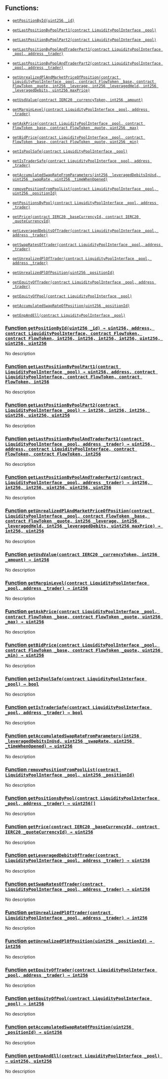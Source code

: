 ## Functions:

- [`getPositionById(uint256 _id)`](#TestFlowMarginProtocol-getPositionById-uint256-)

- [`getLastPositionByPoolPart1(contract LiquidityPoolInterface _pool)`](#TestFlowMarginProtocol-getLastPositionByPoolPart1-contract-LiquidityPoolInterface-)

- [`getLastPositionByPoolPart2(contract LiquidityPoolInterface _pool)`](#TestFlowMarginProtocol-getLastPositionByPoolPart2-contract-LiquidityPoolInterface-)

- [`getLastPositionByPoolAndTraderPart1(contract LiquidityPoolInterface _pool, address _trader)`](#TestFlowMarginProtocol-getLastPositionByPoolAndTraderPart1-contract-LiquidityPoolInterface-address-)

- [`getLastPositionByPoolAndTraderPart2(contract LiquidityPoolInterface _pool, address _trader)`](#TestFlowMarginProtocol-getLastPositionByPoolAndTraderPart2-contract-LiquidityPoolInterface-address-)

- [`getUnrealizedPlAndMarketPriceOfPosition(contract LiquidityPoolInterface _pool, contract FlowToken _base, contract FlowToken _quote, int256 _leverage, int256 _leveragedHeld, int256 _leveragedDebits, uint256 maxPrice)`](#TestFlowMarginProtocol-getUnrealizedPlAndMarketPriceOfPosition-contract-LiquidityPoolInterface-contract-FlowToken-contract-FlowToken-int256-int256-int256-uint256-)

- [`getUsdValue(contract IERC20 _currencyToken, int256 _amount)`](#TestFlowMarginProtocol-getUsdValue-contract-IERC20-int256-)

- [`getMarginLevel(contract LiquidityPoolInterface _pool, address _trader)`](#TestFlowMarginProtocol-getMarginLevel-contract-LiquidityPoolInterface-address-)

- [`getAskPrice(contract LiquidityPoolInterface _pool, contract FlowToken _base, contract FlowToken _quote, uint256 _max)`](#TestFlowMarginProtocol-getAskPrice-contract-LiquidityPoolInterface-contract-FlowToken-contract-FlowToken-uint256-)

- [`getBidPrice(contract LiquidityPoolInterface _pool, contract FlowToken _base, contract FlowToken _quote, uint256 _min)`](#TestFlowMarginProtocol-getBidPrice-contract-LiquidityPoolInterface-contract-FlowToken-contract-FlowToken-uint256-)

- [`getIsPoolSafe(contract LiquidityPoolInterface _pool)`](#TestFlowMarginProtocol-getIsPoolSafe-contract-LiquidityPoolInterface-)

- [`getIsTraderSafe(contract LiquidityPoolInterface _pool, address _trader)`](#TestFlowMarginProtocol-getIsTraderSafe-contract-LiquidityPoolInterface-address-)

- [`getAccumulatedSwapRateFromParameters(int256 _leveragedDebitsInUsd, uint256 _swapRate, uint256 _timeWhenOpened)`](#TestFlowMarginProtocol-getAccumulatedSwapRateFromParameters-int256-uint256-uint256-)

- [`removePositionFromPoolList(contract LiquidityPoolInterface _pool, uint256 _positionId)`](#TestFlowMarginProtocol-removePositionFromPoolList-contract-LiquidityPoolInterface-uint256-)

- [`getPositionsByPool(contract LiquidityPoolInterface _pool, address _trader)`](#TestFlowMarginProtocol-getPositionsByPool-contract-LiquidityPoolInterface-address-)

- [`getPrice(contract IERC20 _baseCurrencyId, contract IERC20 _quoteCurrencyId)`](#TestFlowMarginProtocol-getPrice-contract-IERC20-contract-IERC20-)

- [`getLeveragedDebitsOfTrader(contract LiquidityPoolInterface _pool, address _trader)`](#TestFlowMarginProtocol-getLeveragedDebitsOfTrader-contract-LiquidityPoolInterface-address-)

- [`getSwapRatesOfTrader(contract LiquidityPoolInterface _pool, address _trader)`](#TestFlowMarginProtocol-getSwapRatesOfTrader-contract-LiquidityPoolInterface-address-)

- [`getUnrealizedPlOfTrader(contract LiquidityPoolInterface _pool, address _trader)`](#TestFlowMarginProtocol-getUnrealizedPlOfTrader-contract-LiquidityPoolInterface-address-)

- [`getUnrealizedPlOfPosition(uint256 _positionId)`](#TestFlowMarginProtocol-getUnrealizedPlOfPosition-uint256-)

- [`getEquityOfTrader(contract LiquidityPoolInterface _pool, address _trader)`](#TestFlowMarginProtocol-getEquityOfTrader-contract-LiquidityPoolInterface-address-)

- [`getEquityOfPool(contract LiquidityPoolInterface _pool)`](#TestFlowMarginProtocol-getEquityOfPool-contract-LiquidityPoolInterface-)

- [`getAccumulatedSwapRateOfPosition(uint256 _positionId)`](#TestFlowMarginProtocol-getAccumulatedSwapRateOfPosition-uint256-)

- [`getEnpAndEll(contract LiquidityPoolInterface _pool)`](#TestFlowMarginProtocol-getEnpAndEll-contract-LiquidityPoolInterface-)

### [Function `getPositionById(uint256 _id) → uint256, address, contract LiquidityPoolInterface, contract FlowToken, contract FlowToken, int256, int256, int256, int256, uint256, uint256, uint256`](#TestFlowMarginProtocol-getPositionById-uint256-)

No description

### [Function `getLastPositionByPoolPart1(contract LiquidityPoolInterface _pool) → uint256, address, contract LiquidityPoolInterface, contract FlowToken, contract FlowToken, int256`](#TestFlowMarginProtocol-getLastPositionByPoolPart1-contract-LiquidityPoolInterface-)

No description

### [Function `getLastPositionByPoolPart2(contract LiquidityPoolInterface _pool) → int256, int256, int256, uint256, uint256, uint256`](#TestFlowMarginProtocol-getLastPositionByPoolPart2-contract-LiquidityPoolInterface-)

No description

### [Function `getLastPositionByPoolAndTraderPart1(contract LiquidityPoolInterface _pool, address _trader) → uint256, address, contract LiquidityPoolInterface, contract FlowToken, contract FlowToken, int256`](#TestFlowMarginProtocol-getLastPositionByPoolAndTraderPart1-contract-LiquidityPoolInterface-address-)

No description

### [Function `getLastPositionByPoolAndTraderPart2(contract LiquidityPoolInterface _pool, address _trader) → int256, int256, int256, uint256, uint256, uint256`](#TestFlowMarginProtocol-getLastPositionByPoolAndTraderPart2-contract-LiquidityPoolInterface-address-)

No description

### [Function `getUnrealizedPlAndMarketPriceOfPosition(contract LiquidityPoolInterface _pool, contract FlowToken _base, contract FlowToken _quote, int256 _leverage, int256 _leveragedHeld, int256 _leveragedDebits, uint256 maxPrice) → int256, uint256`](#TestFlowMarginProtocol-getUnrealizedPlAndMarketPriceOfPosition-contract-LiquidityPoolInterface-contract-FlowToken-contract-FlowToken-int256-int256-int256-uint256-)

No description

### [Function `getUsdValue(contract IERC20 _currencyToken, int256 _amount) → int256`](#TestFlowMarginProtocol-getUsdValue-contract-IERC20-int256-)

No description

### [Function `getMarginLevel(contract LiquidityPoolInterface _pool, address _trader) → int256`](#TestFlowMarginProtocol-getMarginLevel-contract-LiquidityPoolInterface-address-)

No description

### [Function `getAskPrice(contract LiquidityPoolInterface _pool, contract FlowToken _base, contract FlowToken _quote, uint256 _max) → uint256`](#TestFlowMarginProtocol-getAskPrice-contract-LiquidityPoolInterface-contract-FlowToken-contract-FlowToken-uint256-)

No description

### [Function `getBidPrice(contract LiquidityPoolInterface _pool, contract FlowToken _base, contract FlowToken _quote, uint256 _min) → uint256`](#TestFlowMarginProtocol-getBidPrice-contract-LiquidityPoolInterface-contract-FlowToken-contract-FlowToken-uint256-)

No description

### [Function `getIsPoolSafe(contract LiquidityPoolInterface _pool) → bool`](#TestFlowMarginProtocol-getIsPoolSafe-contract-LiquidityPoolInterface-)

No description

### [Function `getIsTraderSafe(contract LiquidityPoolInterface _pool, address _trader) → bool`](#TestFlowMarginProtocol-getIsTraderSafe-contract-LiquidityPoolInterface-address-)

No description

### [Function `getAccumulatedSwapRateFromParameters(int256 _leveragedDebitsInUsd, uint256 _swapRate, uint256 _timeWhenOpened) → uint256`](#TestFlowMarginProtocol-getAccumulatedSwapRateFromParameters-int256-uint256-uint256-)

No description

### [Function `removePositionFromPoolList(contract LiquidityPoolInterface _pool, uint256 _positionId)`](#TestFlowMarginProtocol-removePositionFromPoolList-contract-LiquidityPoolInterface-uint256-)

No description

### [Function `getPositionsByPool(contract LiquidityPoolInterface _pool, address _trader) → uint256[]`](#TestFlowMarginProtocol-getPositionsByPool-contract-LiquidityPoolInterface-address-)

No description

### [Function `getPrice(contract IERC20 _baseCurrencyId, contract IERC20 _quoteCurrencyId) → uint256`](#TestFlowMarginProtocol-getPrice-contract-IERC20-contract-IERC20-)

No description

### [Function `getLeveragedDebitsOfTrader(contract LiquidityPoolInterface _pool, address _trader) → uint256`](#TestFlowMarginProtocol-getLeveragedDebitsOfTrader-contract-LiquidityPoolInterface-address-)

No description

### [Function `getSwapRatesOfTrader(contract LiquidityPoolInterface _pool, address _trader) → uint256`](#TestFlowMarginProtocol-getSwapRatesOfTrader-contract-LiquidityPoolInterface-address-)

No description

### [Function `getUnrealizedPlOfTrader(contract LiquidityPoolInterface _pool, address _trader) → int256`](#TestFlowMarginProtocol-getUnrealizedPlOfTrader-contract-LiquidityPoolInterface-address-)

No description

### [Function `getUnrealizedPlOfPosition(uint256 _positionId) → int256`](#TestFlowMarginProtocol-getUnrealizedPlOfPosition-uint256-)

No description

### [Function `getEquityOfTrader(contract LiquidityPoolInterface _pool, address _trader) → int256`](#TestFlowMarginProtocol-getEquityOfTrader-contract-LiquidityPoolInterface-address-)

No description

### [Function `getEquityOfPool(contract LiquidityPoolInterface _pool) → int256`](#TestFlowMarginProtocol-getEquityOfPool-contract-LiquidityPoolInterface-)

No description

### [Function `getAccumulatedSwapRateOfPosition(uint256 _positionId) → uint256`](#TestFlowMarginProtocol-getAccumulatedSwapRateOfPosition-uint256-)

No description

### [Function `getEnpAndEll(contract LiquidityPoolInterface _pool) → uint256, uint256`](#TestFlowMarginProtocol-getEnpAndEll-contract-LiquidityPoolInterface-)

No description
